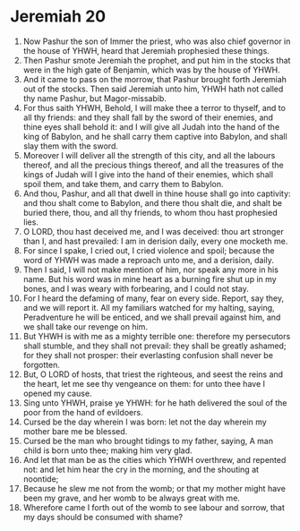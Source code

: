 ﻿# Jeremiah 20
1. Now Pashur the son of Immer the priest, who was also chief governor in the house of YHWH, heard that Jeremiah prophesied these things. 
2. Then Pashur smote Jeremiah the prophet, and put him in the stocks that were in the high gate of Benjamin, which was by the house of YHWH. 
3. And it came to pass on the morrow, that Pashur brought forth Jeremiah out of the stocks. Then said Jeremiah unto him, YHWH hath not called thy name Pashur, but Magor-missabib. 
4. For thus saith YHWH, Behold, I will make thee a terror to thyself, and to all thy friends: and they shall fall by the sword of their enemies, and thine eyes shall behold it: and I will give all Judah into the hand of the king of Babylon, and he shall carry them captive into Babylon, and shall slay them with the sword. 
5. Moreover I will deliver all the strength of this city, and all the labours thereof, and all the precious things thereof, and all the treasures of the kings of Judah will I give into the hand of their enemies, which shall spoil them, and take them, and carry them to Babylon. 
6. And thou, Pashur, and all that dwell in thine house shall go into captivity: and thou shalt come to Babylon, and there thou shalt die, and shalt be buried there, thou, and all thy friends, to whom thou hast prophesied lies. 
7.  O LORD, thou hast deceived me, and I was deceived: thou art stronger than I, and hast prevailed: I am in derision daily, every one mocketh me. 
8. For since I spake, I cried out, I cried violence and spoil; because the word of YHWH was made a reproach unto me, and a derision, daily. 
9. Then I said, I will not make mention of him, nor speak any more in his name. But his word was in mine heart as a burning fire shut up in my bones, and I was weary with forbearing, and I could not stay. 
10.  For I heard the defaming of many, fear on every side. Report, say they, and we will report it. All my familiars watched for my halting, saying, Peradventure he will be enticed, and we shall prevail against him, and we shall take our revenge on him. 
11. But YHWH is with me as a mighty terrible one: therefore my persecutors shall stumble, and they shall not prevail: they shall be greatly ashamed; for they shall not prosper: their everlasting confusion shall never be forgotten. 
12. But, O LORD of hosts, that triest the righteous, and seest the reins and the heart, let me see thy vengeance on them: for unto thee have I opened my cause. 
13. Sing unto YHWH, praise ye YHWH: for he hath delivered the soul of the poor from the hand of evildoers. 
14.  Cursed be the day wherein I was born: let not the day wherein my mother bare me be blessed. 
15. Cursed be the man who brought tidings to my father, saying, A man child is born unto thee; making him very glad. 
16. And let that man be as the cities which YHWH overthrew, and repented not: and let him hear the cry in the morning, and the shouting at noontide; 
17. Because he slew me not from the womb; or that my mother might have been my grave, and her womb to be always great with me. 
18. Wherefore came I forth out of the womb to see labour and sorrow, that my days should be consumed with shame? 
